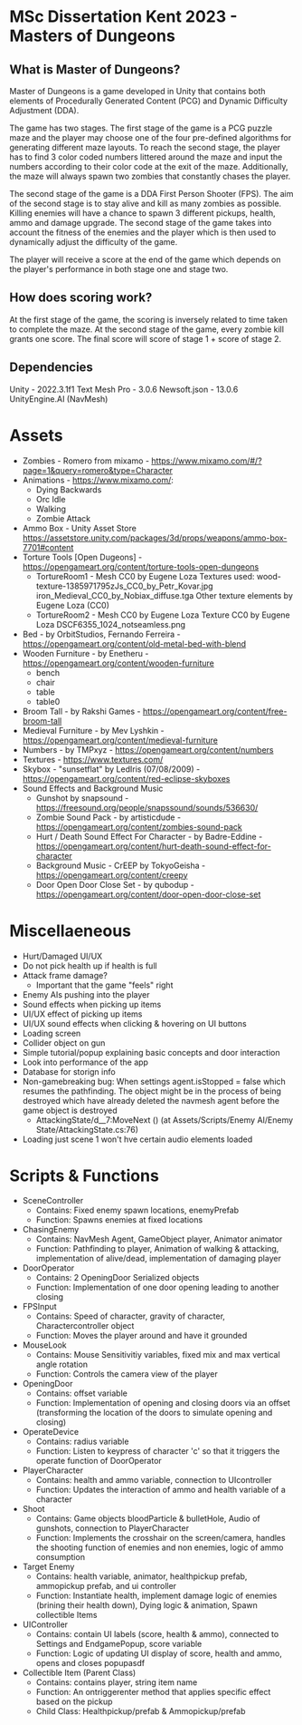 # MSc Dissertation Kent 2023 - Masters of Dungeons

## What is Master of Dungeons?
Master of Dungeons is a game developed in Unity that contains both elements of Procedurally Generated Content (PCG) and Dynamic Difficulty Adjustment (DDA).

The game has two stages. The first stage of the game is a PCG puzzle maze and the player may choose one of the four pre-defined algorithms for generating different maze layouts. To reach the second stage, the player has to find 3 color coded numbers littered around the maze and input the numbers according to their color code at the exit of the maze. Additionally, the maze will always spawn two zombies that constantly chases the player.

The second stage of the game is a DDA First Person Shooter (FPS). The aim of the second stage is to stay alive and kill as many zombies as possible. Killing enemies will have a chance to spawn 3 different pickups, health, ammo and damage upgrade. The second stage of the game takes into account the fitness of the enemies and the player which is then used to dynamically adjust the difficulty of the game.

The player will receive a score at the end of the game which depends on the player's performance in both stage one and stage two.

## How does scoring work?
At the first stage of the game, the scoring is inversely related to time taken to complete the maze.
At the second stage of the game, every zombie kill grants one score. The final score will score of stage 1 + score of stage 2.

## Dependencies
Unity - 2022.3.1f1
Text Mesh Pro - 3.0.6
Newsoft.json - 13.0.6
UnityEngine.AI (NavMesh)

# Assets
* Zombies - Romero from mixamo - https://www.mixamo.com/#/?page=1&query=romero&type=Character
* Animations - https://www.mixamo.com/:
   - Dying Backwards
   - Orc Idle
   - Walking
   - Zombie Attack
* Ammo Box - Unity Asset Store https://assetstore.unity.com/packages/3d/props/weapons/ammo-box-7701#content
* Torture Tools [Open Dugeons] - https://opengameart.org/content/torture-tools-open-dungeons
   - TortureRoom1 - Mesh CC0 by Eugene Loza
     Textures used:
     wood-texture-1385971795zJs_CC0_by_Petr_Kovar.jpg
     iron_Medieval_CC0_by_Nobiax_diffuse.tga
     Other texture elements by Eugene Loza (CC0)
   - TortureRoom2 - Mesh CC0 by Eugene Loza
     Texture CC0 by Eugene Loza DSCF6355_1024_notseamless.png
* Bed - by OrbitStudios, Fernando Ferreira - https://opengameart.org/content/old-metal-bed-with-blend
* Wooden Furniture - by Enetheru - https://opengameart.org/content/wooden-furniture
   - bench
   - chair
   - table
   - table0
* Broom Tall - by Rakshi Games - https://opengameart.org/content/free-broom-tall
* Medieval Furniture - by Mev Lyshkin - https://opengameart.org/content/medieval-furniture
* Numbers - by TMPxyz - https://opengameart.org/content/numbers
* Textures - https://www.textures.com/
* Skybox - "sunsetflat" by LedIris (07/08/2009) - https://opengameart.org/content/red-eclipse-skyboxes
* Sound Effects and Background Music
   - Gunshot by snapsound - https://freesound.org/people/snapssound/sounds/536630/
   - Zombie Sound Pack - by artisticdude - https://opengameart.org/content/zombies-sound-pack
   - Hurt / Death Sound Effect For Character - by Badre-Eddine - https://opengameart.org/content/hurt-death-sound-effect-for-character
   - Background Music - CrEEP by TokyoGeisha - https://opengameart.org/content/creepy
   - Door Open Door Close Set - by qubodup - https://opengameart.org/content/door-open-door-close-set


# Miscellaeneous
- Hurt/Damaged UI/UX
- Do not pick health up if health is full
- Attack frame damage?
  * Important that the game "feels" right
- Enemy AIs pushing into the player
- Sound effects when picking up items
- UI/UX effect of picking up items
- UI/UX sound effects when clicking & hovering on UI buttons
- Loading screen
- Collider object on gun
- Simple tutorial/popup explaining basic concepts and door interaction
- Look into performance of the app
- Database for storign info
- Non-gamebreaking bug: When settings agent.isStopped = false which resumes the pathfinding. The object might be in the process of being destroyed which have already deleted the navmesh agent before the game object is destroyed
  * AttackingState/<Attack>d__7:MoveNext () (at Assets/Scripts/Enemy AI/Enemy State/AttackingState.cs:76)
- Loading just scene 1 won't hve certain audio elements loaded

# Scripts & Functions
* SceneController
  * Contains: Fixed enemy spawn locations, enemyPrefab
  * Function: Spawns enemies at fixed locations
* ChasingEnemy
  * Contains: NavMesh Agent, GameObject player, Animator animator
  * Function: Pathfinding to player, Animation of walking & attacking, implementation of alive/dead, implementation of damaging player
* DoorOperator
  * Contains: 2 OpeningDoor Serialized objects
  * Function: Implementation of one door opening leading to another closing
* FPSInput
  * Contains: Speed of character, gravity of character, Charactercontroller object
  * Function: Moves the player around and have it grounded
* MouseLook
  * Contains: Mouse Sensitivitiy variables, fixed mix and max vertical angle rotation
  * Function: Controls the camera view of the player
* OpeningDoor
  * Contains: offset variable
  * Function: Implementation of opening and closing doors via an offset (transforming the location of the doors to simulate opening and closing)
* OperateDevice
  * Contains: radius variable
  * Function: Listen to keypress of character 'c' so that it triggers the operate function of DoorOperator
* PlayerCharacter
  * Contains: health and ammo variable, connection to UIcontroller
  * Function: Updates the interaction of ammo and health variable of a character
* Shoot
  * Contains: Game objects bloodParticle & bulletHole, Audio of gunshots, connection to PlayerCharacter
  * Function: Implements the crosshair on the screen/camera, handles the shooting function of enemies and non enemies, logic of ammo consumption
* Target Enemy
  * Contains: health variable, animator, healthpickup prefab, ammopickup prefab, and ui controller
  * Function: Instantiate health, implement damage logic of enemies (brining their health down), Dying logic & animation, Spawn collectible Items
* UIController
  * Contains: contain UI labels (score, health & ammo), connected to Settings and EndgamePopup, score variable
  * Function: Logic of updating UI display of score, health and ammo, opens and closes popupasdf
* Collectible Item (Parent Class)
  * Contains: contains player, string item name
  * Function: An ontriggerenter method that applies specific effect based on the pickup
  * Child Class: Healthpickup/prefab & Ammopickup/prefab
